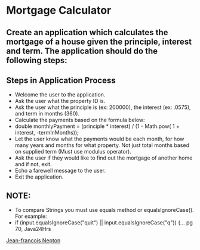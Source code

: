 # Mortgage Calculator

## Create an application which calculates the mortgage of a house given the principle, interest and term. The application should do the following steps:

## Steps in Application Process
* Welcome the user to the application.
* Ask the user what the property ID is.
* Ask the user what the principle is (ex: 200000), the interest (ex: .0575), and term in months (360).
* Calculate the payments based on the formula below:
* double monthlyPayment =  (principle * interest) /  (1 - Math.pow( 1 + interest, -termInMonths));
* Let the user know what the payments would be each month, for how many years and months for what property. Not just total months based on supplied term (Must use modulus operator).
* Ask the user if they would like to find out the mortgage of another home and if not, exit.
* Echo a farewell message to the user.
* Exit the application.

## NOTE: 
* To compare Strings you must use equals method or equalsIgnoreCase(). For example:
* if (input.equalsIgnoreCase("quit") || input.equalsIgnoreCase("q")) {... pg 70, Java24Hrs



 [Jean-francois Nepton](http://sqasolution.com)
